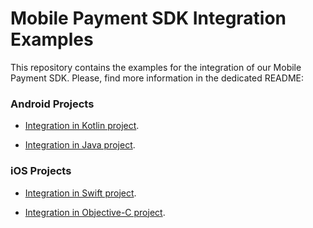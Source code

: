 # Mobile Payment SDK Integration Examples

This repository contains the examples for the integration of our Mobile Payment SDK. Please, find more information in the dedicated README: 

### Android Projects

 * [Integration in Kotlin project](https://github.com/lyra/android-ios-sdk-integration-examples/tree/master/android/kotlin).
 
 * [Integration in Java project](https://github.com/lyra/android-ios-sdk-integration-examples/tree/master/android/java).


### iOS Projects

 * [Integration in Swift project](https://github.com/lyra/android-ios-sdk-integration-examples/tree/master/ios/swift).
 
 * [Integration in Objective-C project](https://github.com/lyra/android-ios-sdk-integration-examples/tree/master/ios/objective-c).
 




